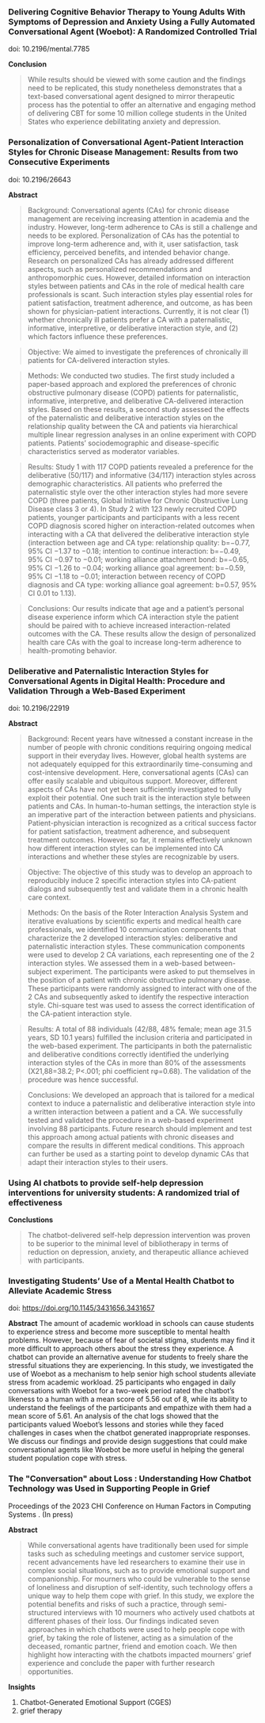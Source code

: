 ### Delivering Cognitive Behavior Therapy to Young Adults With Symptoms of Depression and Anxiety Using a Fully Automated Conversational Agent (Woebot): A Randomized Controlled Trial

doi: 10.2196/mental.7785

**Conclusion**

>While results should be viewed with some caution and the findings need to be replicated, this study nonetheless demonstrates that a text-based conversational agent designed to mirror therapeutic process has the potential to offer an alternative and engaging method of delivering CBT for some 10 million college students in the United States who experience debilitating anxiety and depression.

### Personalization of Conversational Agent-Patient Interaction Styles for Chronic Disease Management: Results from two Consecutive Experiments

doi: 10.2196/26643

**Abstract**
>Background:
Conversational agents (CAs) for chronic disease management are receiving increasing attention in academia and the industry. However, long-term adherence to CAs is still a challenge and needs to be explored. Personalization of CAs has the potential to improve long-term adherence and, with it, user satisfaction, task efficiency, perceived benefits, and intended behavior change. Research on personalized CAs has already addressed different aspects, such as personalized recommendations and anthropomorphic cues. However, detailed information on interaction styles between patients and CAs in the role of medical health care professionals is scant. Such interaction styles play essential roles for patient satisfaction, treatment adherence, and outcome, as has been shown for physician-patient interactions. Currently, it is not clear (1) whether chronically ill patients prefer a CA with a paternalistic, informative, interpretive, or deliberative interaction style, and (2) which factors influence these preferences.

>Objective:
We aimed to investigate the preferences of chronically ill patients for CA-delivered interaction styles.

>Methods:
We conducted two studies. The first study included a paper-based approach and explored the preferences of chronic obstructive pulmonary disease (COPD) patients for paternalistic, informative, interpretive, and deliberative CA-delivered interaction styles. Based on these results, a second study assessed the effects of the paternalistic and deliberative interaction styles on the relationship quality between the CA and patients via hierarchical multiple linear regression analyses in an online experiment with COPD patients. Patients’ sociodemographic and disease-specific characteristics served as moderator variables.

>Results:
Study 1 with 117 COPD patients revealed a preference for the deliberative (50/117) and informative (34/117) interaction styles across demographic characteristics. All patients who preferred the paternalistic style over the other interaction styles had more severe COPD (three patients, Global Initiative for Chronic Obstructive Lung Disease class 3 or 4). In Study 2 with 123 newly recruited COPD patients, younger participants and participants with a less recent COPD diagnosis scored higher on interaction-related outcomes when interacting with a CA that delivered the deliberative interaction style (interaction between age and CA type: relationship quality: b=−0.77, 95% CI −1.37 to −0.18; intention to continue interaction: b=−0.49, 95% CI −0.97 to −0.01; working alliance attachment bond: b=−0.65, 95% CI −1.26 to −0.04; working alliance goal agreement: b=−0.59, 95% CI −1.18 to −0.01; interaction between recency of COPD diagnosis and CA type: working alliance goal agreement: b=0.57, 95% CI 0.01 to 1.13).

>Conclusions:
Our results indicate that age and a patient’s personal disease experience inform which CA interaction style the patient should be paired with to achieve increased interaction-related outcomes with the CA. These results allow the design of personalized health care CAs with the goal to increase long-term adherence to health-promoting behavior.

### Deliberative and Paternalistic Interaction Styles for Conversational Agents in Digital Health: Procedure and Validation Through a Web-Based Experiment

doi: 10.2196/22919

**Abstract**
>Background:
Recent years have witnessed a constant increase in the number of people with chronic conditions requiring ongoing medical support in their everyday lives. However, global health systems are not adequately equipped for this extraordinarily time-consuming and cost-intensive development. Here, conversational agents (CAs) can offer easily scalable and ubiquitous support. Moreover, different aspects of CAs have not yet been sufficiently investigated to fully exploit their potential. One such trait is the interaction style between patients and CAs. In human-to-human settings, the interaction style is an imperative part of the interaction between patients and physicians. Patient-physician interaction is recognized as a critical success factor for patient satisfaction, treatment adherence, and subsequent treatment outcomes. However, so far, it remains effectively unknown how different interaction styles can be implemented into CA interactions and whether these styles are recognizable by users.

>Objective:
The objective of this study was to develop an approach to reproducibly induce 2 specific interaction styles into CA-patient dialogs and subsequently test and validate them in a chronic health care context.

>Methods:
On the basis of the Roter Interaction Analysis System and iterative evaluations by scientific experts and medical health care professionals, we identified 10 communication components that characterize the 2 developed interaction styles: deliberative and paternalistic interaction styles. These communication components were used to develop 2 CA variations, each representing one of the 2 interaction styles. We assessed them in a web-based between-subject experiment. The participants were asked to put themselves in the position of a patient with chronic obstructive pulmonary disease. These participants were randomly assigned to interact with one of the 2 CAs and subsequently asked to identify the respective interaction style. Chi-square test was used to assess the correct identification of the CA-patient interaction style.

>Results:
A total of 88 individuals (42/88, 48% female; mean age 31.5 years, SD 10.1 years) fulfilled the inclusion criteria and participated in the web-based experiment. The participants in both the paternalistic and deliberative conditions correctly identified the underlying interaction styles of the CAs in more than 80% of the assessments (X21,88=38.2; P<.001; phi coefficient rφ=0.68). The validation of the procedure was hence successful.

>Conclusions:
We developed an approach that is tailored for a medical context to induce a paternalistic and deliberative interaction style into a written interaction between a patient and a CA. We successfully tested and validated the procedure in a web-based experiment involving 88 participants. Future research should implement and test this approach among actual patients with chronic diseases and compare the results in different medical conditions. This approach can further be used as a starting point to develop dynamic CAs that adapt their interaction styles to their users.

### Using AI chatbots to provide self-help depression interventions for university students: A randomized trial of effectiveness

**Conclustions**
> The chatbot-delivered self-help depression intervention was proven to be superior to the minimal level of bibliotherapy in terms of reduction on depression, anxiety, and therapeutic alliance achieved with participants.

### Investigating Students’ Use of a Mental Health Chatbot to Alleviate Academic Stress

doi: https://doi.org/10.1145/3431656.3431657

**Abstract**
The amount of academic workload in schools can cause students to experience stress and become more susceptible to mental health problems. However, because of fear of societal stigma, students may find it more difficult to approach others about the stress they experience. A chatbot can provide an alternative avenue for students to freely share the stressful situations they are experiencing. In this study, we investigated the use of Woebot as a mechanism to help senior high school students alleviate stress from academic workload. 25 participants who engaged in daily conversations with Woebot for a two-week period rated the chatbot’s likeness to a human with a mean score of 5.56 out of 8, while its ability to understand the feelings of the participants and empathize with them had a mean score of 5.61. An analysis of the chat logs showed that the participants valued Woebot’s lessons and stories while they faced challenges in cases when the chatbot generated inappropriate responses. We discuss our findings and provide design suggestions that could make conversational agents like Woebot be more useful in helping the general student population cope with stress.

### The "Conversation" about Loss : Understanding How Chatbot Technology was Used in Supporting People in Grief

Proceedings of the 2023 CHI Conference on Human Factors in Computing Systems . (In press)

**Abstract**

> While conversational agents have traditionally been used for simple tasks such as scheduling meetings and customer service support,
> recent advancements have led researchers to examine their use in complex social situations, such as to provide emotional support and
> companionship. For mourners who could be vulnerable to the sense of loneliness and disruption of self-identity, such technology
> offers a unique way to help them cope with grief. In this study, we explore the potential benefits and risks of such a practice, through
> semi-structured interviews with 10 mourners who actively used chatbots at different phases of their loss. Our findings indicated seven
> approaches in which chatbots were used to help people cope with grief, by taking the role of listener, acting as a simulation of the
> deceased, romantic partner, friend and emotion coach. We then highlight how interacting with the chatbots impacted mourners’ grief
> experience and conclude the paper with further research opportunities.

**Insights**

1. Chatbot-Generated Emotional Support (CGES)
2. grief therapy